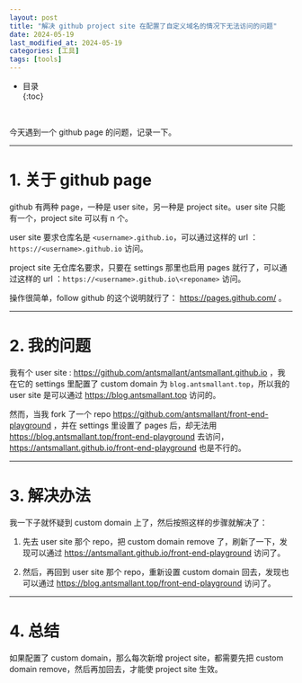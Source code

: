 ```yaml
---
layout: post
title: "解决 github project site 在配置了自定义域名的情况下无法访问的问题"
date: 2024-05-19
last_modified_at: 2024-05-19
categories: [工具]
tags: [tools]
---
```


* 目录  
{:toc}
<br/>

今天遇到一个 github page 的问题，记录一下。  

---

# 1. 关于 github page

github 有两种 page，一种是 user site，另一种是 project site。user site 只能有一个，project site 可以有 n 个。  

user site 要求仓库名是 `<username>.github.io`，可以通过这样的 url ： `https://<username>.github.io` 访问。  

project site 无仓库名要求，只要在 settings 那里也启用 pages 就行了，可以通过这样的 url ：`https://<username>.github.io\<reponame>` 访问。  

操作很简单，follow github 的这个说明就行了： https://pages.github.com/ 。  

---

# 2. 我的问题 

我有个 user site : https://github.com/antsmallant/antsmallant.github.io ，我在它的 settings 里配置了 custom domain 为 `blog.antsmallant.top`，所以我的 user site 是可以通过 https://blog.antsmallant.top 访问的。  

然而，当我 fork 了一个 repo https://github.com/antsmallant/front-end-playground ，并在 settings 里设置了 pages 后，却无法用 https://blog.antsmallant.top/front-end-playground 去访问，https://antsmallant.github.io/front-end-playground 也是不行的。  

---

# 3. 解决办法

我一下子就怀疑到 custom domain 上了，然后按照这样的步骤就解决了： 

1. 先去 user site 那个 repo，把 custom domain remove 了，刷新了一下，发现可以通过 https://antsmallant.github.io/front-end-playground 访问了。  

2. 然后，再回到 user site 那个 repo，重新设置 custom domain 回去，发现也可以通过 https://blog.antsmallant.top/front-end-playground 访问了。  

---

# 4. 总结

如果配置了 custom domain，那么每次新增 project site，都需要先把 custom domain remove，然后再加回去，才能使 project site 生效。  
